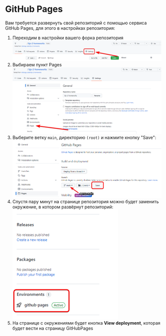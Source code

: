 # GitHub Pages
Вам требуется развернуть свой репозиторий с помощью сервиса GitHub Pages,
для этого в настройках репозитория:
1. Переходим в настройки вашего форка репозитория
   ![](./img/gh-pages_1.png)
2. Выбираем пункт Pages
   ![](./img/gh-pages_2.png)
3. Выберите ветку `main`, директорию `(root)` и нажмите
   кнопку "Save":
   ![](./img/gh-pages_3.png)
4. Спустя пару минут на странице репозитория можно будет заменить окружение, в котором развёрнут репозиторий:
   ![](./img/gh-pages_4.png)
5. На странице с окружениями будет кнопка **View deployment**, которая будет вести на страницу GitHubPages